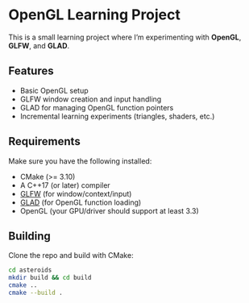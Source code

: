# OpenGL Learning Project

This is a small learning project where I’m experimenting with **OpenGL**, **GLFW**, and **GLAD**.

## Features
- Basic OpenGL setup
- GLFW window creation and input handling
- GLAD for managing OpenGL function pointers
- Incremental learning experiments (triangles, shaders, etc.)

## Requirements
Make sure you have the following installed:
- CMake (>= 3.10)
- A C++17 (or later) compiler
- [GLFW](https://www.glfw.org/) (for window/context/input)
- [GLAD](https://glad.dav1d.de/) (for OpenGL function loading)
- OpenGL (your GPU/driver should support at least 3.3)

## Building
Clone the repo and build with CMake:

```bash
cd asteroids
mkdir build && cd build
cmake ..
cmake --build .
